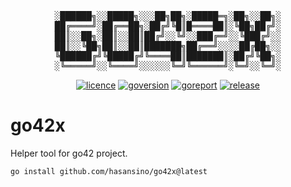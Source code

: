 <div align="center"><pre>
░██████╗░░█████╗░░░██╗██╗░█████═╗░██╗░░██╗░
██╔════╝░██╔══██╗░██╔╝╚█║█════██║░╚██╗██╔╝░
██║░░██╗░██║░░██║██╔╝░░╚╝░░███╔═╝░░╚███╔╝░░
██║░░╚██╗██║░░██║███████╗██╔══╝░░░░██╔██╗░░
╚██████╔╝╚█████╔╝╚════██║███████║░██╔╝╚██╗░
░╚═════╝░░╚════╝░░░░░░╚═╝╚══════╝░╚═╝░░╚═╝░
</pre></div>
<p align="center">
<a href="https://opensource.org/licenses/MIT"><img src="https://img.shields.io/badge/License-MIT-yellow.svg" alt="licence"></a>
<a href="https://golang.org/"><img src="https://img.shields.io/badge/Go-1.24.6-00ADD8?style=flat&logo=go" alt="goversion"></a>
<a href="https://goreportcard.com/report/github.com/hasansino/go42x"><img src="https://goreportcard.com/badge/github.com/hasansino/go42x" alt="goreport"></a>
<a href="https://github.com/hasansino/go42x/releases"><img src="https://img.shields.io/github/v/release/hasansino/go42x" alt="release"></a>
</p>

# go42x

Helper tool for go42 project.

```bash
go install github.com/hasansino/go42x@latest
```
